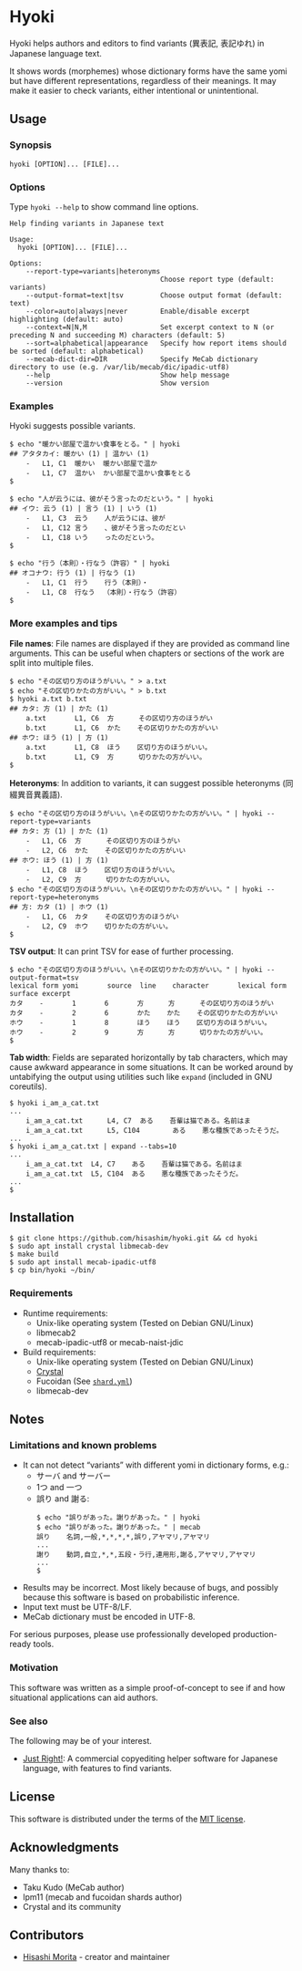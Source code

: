 # Hyoki

Hyoki helps authors and editors to find variants (異表記, 表記ゆれ) in Japanese language text.

It shows words (morphemes) whose dictionary forms have the same yomi but have different representations, regardless of their meanings. It may make it easier to check variants, either intentional or unintentional.

## Usage

### Synopsis

```
hyoki [OPTION]... [FILE]...
```

### Options

Type `hyoki --help` to show command line options.

```
Help finding variants in Japanese text

Usage:
  hyoki [OPTION]... [FILE]...

Options:
    --report-type=variants|heteronyms
                                     Choose report type (default: variants)
    --output-format=text|tsv         Choose output format (default: text)
    --color=auto|always|never        Enable/disable excerpt highlighting (default: auto)
    --context=N|N,M                  Set excerpt context to N (or preceding N and succeeding M) characters (default: 5)
    --sort=alphabetical|appearance   Specify how report items should be sorted (default: alphabetical)
    --mecab-dict-dir=DIR             Specify MeCab dictionary directory to use (e.g. /var/lib/mecab/dic/ipadic-utf8)
    --help                           Show help message
    --version                        Show version
```

### Examples

Hyoki suggests possible variants.

```
$ echo "暖かい部屋で温かい食事をとる。" | hyoki
## アタタカイ: 暖かい (1) | 温かい (1)
    -   L1, C1  暖かい  暖かい部屋で温か
    -   L1, C7  温かい  かい部屋で温かい食事をとる
$
```

```
$ echo "人が云うには、彼がそう言ったのだという。" | hyoki
## イウ: 云う (1) | 言う (1) | いう (1)
    -   L1, C3  云う    人が云うには、彼が
    -   L1, C12 言う    、彼がそう言ったのだとい
    -   L1, C18 いう    ったのだという。
$
```

```
$ echo "行う（本則）・行なう（許容）" | hyoki
## オコナウ: 行う (1) | 行なう (1)
    -   L1, C1  行う    行う（本則）・
    -   L1, C8  行なう  （本則）・行なう（許容）
$
```

### More examples and tips

**File names**: File names are displayed if they are provided as command line arguments. This can be useful when chapters or sections of the work are split into multiple files.

```
$ echo "その区切り方のほうがいい。" > a.txt
$ echo "その区切りかたの方がいい。" > b.txt
$ hyoki a.txt b.txt
## カタ: 方 (1) | かた (1)
    a.txt       L1, C6  方      その区切り方のほうがい
    b.txt       L1, C6  かた    その区切りかたの方がいい
## ホウ: ほう (1) | 方 (1)
    a.txt       L1, C8  ほう    区切り方のほうがいい。
    b.txt       L1, C9  方      切りかたの方がいい。
$
```

**Heteronyms**: In addition to variants, it can suggest possible heteronyms (同綴異音異義語).

```
$ echo "その区切り方のほうがいい。\nその区切りかたの方がいい。" | hyoki --report-type=variants
## カタ: 方 (1) | かた (1)
    -   L1, C6  方      その区切り方のほうがい
    -   L2, C6  かた    その区切りかたの方がいい
## ホウ: ほう (1) | 方 (1)
    -   L1, C8  ほう    区切り方のほうがいい。
    -   L2, C9  方      切りかたの方がいい。
$ echo "その区切り方のほうがいい。\nその区切りかたの方がいい。" | hyoki --report-type=heteronyms
## 方: カタ (1) | ホウ (1)
    -   L1, C6  カタ    その区切り方のほうがい
    -   L2, C9  ホウ    切りかたの方がいい。
$
```

**TSV output**: It can print TSV for ease of further processing.

```
$ echo "その区切り方のほうがいい。\nその区切りかたの方がいい。" | hyoki --output-format=tsv
lexical form yomi       source  line    character       lexical form    surface excerpt
カタ    -       1       6       方      方      その区切り方のほうがい
カタ    -       2       6       かた    かた    その区切りかたの方がいい
ホウ    -       1       8       ほう    ほう    区切り方のほうがいい。
ホウ    -       2       9       方      方      切りかたの方がいい。
$
```

**Tab width**: Fields are separated horizontally by tab characters, which may cause awkward appearance in some situations. It can be worked around by untabifying the output using utilities such like `expand` (included in GNU coreutils).

```
$ hyoki i_am_a_cat.txt
...
    i_am_a_cat.txt      L4, C7  ある    吾輩は猫である。名前はま
    i_am_a_cat.txt      L5, C104        ある    悪な種族であったそうだ。
...
$ hyoki i_am_a_cat.txt | expand --tabs=10
...
    i_am_a_cat.txt  L4, C7    ある    吾輩は猫である。名前はま
    i_am_a_cat.txt  L5, C104  ある    悪な種族であったそうだ。
...
$
```

## Installation

```
$ git clone https://github.com/hisashim/hyoki.git && cd hyoki
$ sudo apt install crystal libmecab-dev
$ make build
$ sudo apt install mecab-ipadic-utf8
$ cp bin/hyoki ~/bin/
```

### Requirements

  * Runtime requirements:
    - Unix-like operating system (Tested on Debian GNU/Linux)
    - libmecab2
    - mecab-ipadic-utf8 or mecab-naist-jdic
  * Build requirements:
    - Unix-like operating system (Tested on Debian GNU/Linux)
    - [Crystal](https://crystal-lang.org)
    - Fucoidan (See [`shard.yml`](shard.yml))
    - libmecab-dev

## Notes

### Limitations and known problems

  * It can not detect “variants” with different yomi in dictionary forms, e.g.:
    - サーバ and サーバー
    - 1つ and 一つ
    - 誤り and 謝る:
      ```
      $ echo "誤りがあった。謝りがあった。" | hyoki
      $ echo "誤りがあった。謝りがあった。" | mecab
      誤り    名詞,一般,*,*,*,*,誤り,アヤマリ,アヤマリ
      ...
      謝り    動詞,自立,*,*,五段・ラ行,連用形,謝る,アヤマリ,アヤマリ
      ...
      $
      ```
  * Results may be incorrect. Most likely because of bugs, and possibly because this software is based on probabilistic inference.
  * Input text must be UTF-8/LF.
  * MeCab dictionary must be encoded in UTF-8.

For serious purposes, please use professionally developed production-ready tools.

### Motivation

This software was written as a simple proof-of-concept to see if and how situational applications can aid authors.

### See also

The following may be of your interest.

  * [Just Right!](https://www.justsystems.com/jp/products/justright/): A commercial copyediting helper software for Japanese language, with features to find variants.

## License

This software is distributed under the terms of the [MIT license](LICENSE).

## Acknowledgments

Many thanks to:

  * Taku Kudo (MeCab author)
  * lpm11 (mecab and fucoidan shards author)
  * Crystal and its community

## Contributors

  * [Hisashi Morita](https://github.com/hisashim) - creator and maintainer
